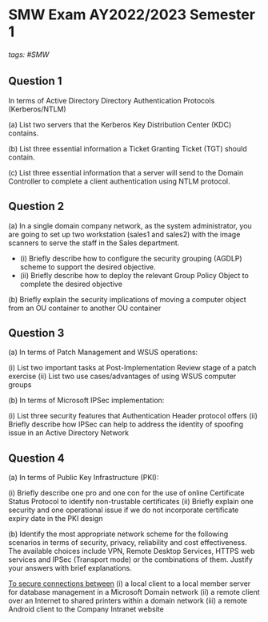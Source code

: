 # SMW Exam AY2022/2023 Semester 1

###### tags: #SMW

## Question 1
In terms of Active Directory Directory Authentication Protocols (Kerberos/NTLM)

(a) List two servers that the Kerberos Key Distribution Center (KDC) contains.

(b) List three essential information a Ticket Granting Ticket (TGT) should contain.

(c) List three essential information that a server will send to the Domain Controller to complete a client authentication using NTLM protocol.

## Question 2
(a) In a single domain company network, as the system administrator, you are going to set up two workstation (sales1 and sales2) with the image scanners to serve the staff in the Sales department.

- (i) Briefly describe how to configure the security grouping (AGDLP) scheme to support the desired objective.
- (ii) Briefly describe how to deploy the relevant Group Policy Object to complete the desired objective

(b) Briefly explain the security implications of moving a computer object from an OU container to another OU container

## Question 3
(a) In terms of Patch Management and WSUS operations:

(i) List two important tasks at Post-Implementation Review stage of a patch exercise
(ii) List two use cases/advantages of using WSUS computer groups

(b) In terms of Microsoft IPSec implementation:

(i) List three security features that Authentication Header protocol offers
(ii) Briefly describe how IPSec can help to address the identity of spoofing issue in an Active Directory Network

## Question 4
(a) In terms of Public Key Infrastructure (PKI):

(i) Briefly describe one pro and one con for the use of online Certificate Status Protocol to identify non-trustable certificates
(ii) Briefly explain one security and one operational issue if we do not incorporate certificate expiry date in the PKI design

(b) Identify the most appropriate network scheme for the following scenarios in terms of security, privacy, reliability and cost effectiveness. The available choices include VPN, Remote Desktop Services, HTTPS web services and IPSec (Transport mode) or the combinations of them. Justify your answers with brief explanations. 

<u>To secure connections between</u>
(i) a local client to a local member server for database management in a Microsoft Domain network
(ii) a remote client over an Internet to shared printers within a domain network
(iii) a remote Android client to the Company Intranet website